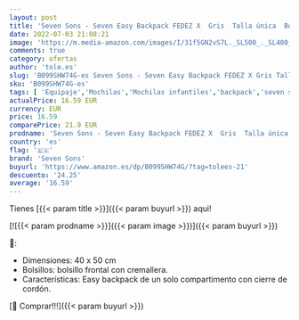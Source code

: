 ```yaml
---
layout: post
title: 'Seven Sons - Seven Easy Backpack FEDEZ X  Gris  Talla única  Bolsa'
date: 2022-07-03 21:08:21
image: 'https://m.media-amazon.com/images/I/31f5GN2vS7L._SL500_._SL400_.jpg'
comments: true
category: ofertas
author: 'tole.es'
slug: 'B099SHW74G-es Seven Sons - Seven Easy Backpack FEDEZ X Gris Talla única...'
sku: 'B099SHW74G-es'
tags: [ 'Equipaje','Mochilas','Mochilas infantiles','backpack','seven sons','🇪🇸', ]
actualPrice: 16.59 EUR
currency: EUR
price: 16.59
comparePrice: 21.9 EUR
prodname: 'Seven Sons - Seven Easy Backpack FEDEZ X  Gris  Talla única  Bolsa'
country: 'es'
flag: '🇪🇸'
brand: 'Seven Sons'
buyurl: 'https://www.amazon.es/dp/B099SHW74G/?tag=tolees-21'
descuento: '24.25'
average: '16.59'
---
```


Tienes [{{< param title >}}]({{< param buyurl >}}) aqui!

[![{{< param prodname >}}]({{< param image >}})]({{< param buyurl >}})

🔎:

- Dimensiones: 40 x 50 cm
- Bolsillos: bolsillo frontal con cremallera.
- Características: Easy backpack de un solo compartimento con cierre de cordón.

[🛒 Comprar!!!]({{< param buyurl >}})
